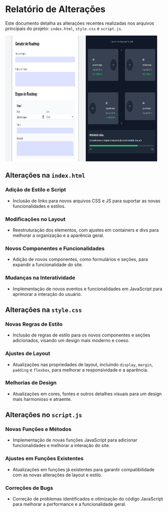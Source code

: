# Relatório de Alterações
Este documento detalha as alterações recentes realizadas nos arquivos principais do projeto: `index.html`, `style.css` e `script.js`.

<p float="left">
  <img src="./img/homeImg.png" width="50%" height="400px" />
  <img src="./img/etapasImg.png" width="45%" height="400px" />
</p>



## Alterações na `index.html`

### Adição de Estilo e Script
- Inclusão de links para novos arquivos CSS e JS para suportar as novas funcionalidades e estilos.

### Modificações no Layout
- Reestruturação dos elementos, com ajustes em containers e divs para melhorar a organização e a aparência geral.

### Novos Componentes e Funcionalidades
- Adição de novos componentes, como formulários e seções, para expandir a funcionalidade do site.

### Mudanças na Interatividade
- Implementação de novos eventos e funcionalidades em JavaScript para aprimorar a interação do usuário.

## Alterações na `style.css`

### Novas Regras de Estilo
- Inclusão de regras de estilo para os novos componentes e seções adicionados, visando um design mais moderno e coeso.

### Ajustes de Layout
- Atualizações nas propriedades de layout, incluindo `display`, `margin`, `padding` e `flexbox`, para melhorar a responsividade e a aparência.

### Melhorias de Design
- Atualizações em cores, fontes e outros detalhes visuais para um design mais harmonioso e atraente.

## Alterações no `script.js`

### Novas Funções e Métodos
- Implementação de novas funções JavaScript para adicionar funcionalidades e melhorar a interação do site.

### Ajustes em Funções Existentes
- Atualizações em funções já existentes para garantir compatibilidade com as novas alterações de layout e estilo.

### Correções de Bugs
- Correção de problemas identificados e otimização do código JavaScript para melhorar a performance e a funcionalidade geral.
